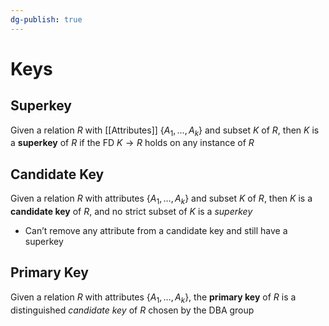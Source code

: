 ```yaml
---
dg-publish: true
---
```

# Keys
## Superkey
Given a relation $R$ with [[Attributes]] $\{A_1, ..., A_k\}$ and subset $K$ of $R$, then $K$ is a **superkey** of $R$ if the FD $K→R$ holds on any instance of $R$
## Candidate Key
Given a relation $R$ with attributes $\{A_1, …, A_k\}$ and subset $K$ of $R$, then $K$ is a **candidate key** of $R$, and no strict subset of $K$ is a *superkey*
* Can’t remove any attribute from a candidate key and still have a superkey
## Primary Key
Given a relation $R$ with attributes $\{A_1, …, A_k\}$, the **primary key** of $R$ is a distinguished *candidate key* of $R$ chosen by the DBA group

